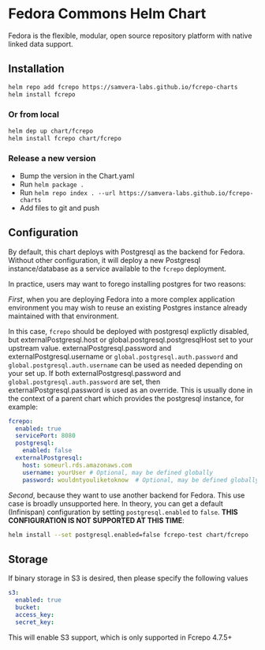 Fedora Commons Helm Chart
=========================

Fedora is the flexible, modular, open source repository platform with native
linked data support.

## Installation

```sh
helm repo add fcrepo https://samvera-labs.github.io/fcrepo-charts
helm install fcrepo
```

### Or from local

```sh
helm dep up chart/fcrepo
helm install fcrepo chart/fcrepo
```

### Release a new version

- Bump the version in the Chart.yaml
- Run `helm package .`
- Run `helm repo index . --url https://samvera-labs.github.io/fcrepo-charts`
- Add files to git and push

## Configuration

By default, this chart deploys with Postgresql as the backend for Fedora.
Without other configuration, it will deploy a new Postgresql instance/database
as a service available to the `fcrepo` deployment.

In practice, users may want to forego installing postgres for two reasons:

_First_, when you are deploying Fedora into a more complex application
environment you may wish to reuse an existing Postgres instance already
maintained with that environment.

In this case, `fcrepo` should be deployed with postgresql explictly disabled, but
externalPostgresql.host or global.postgresql.postgresqlHost set to your upstream value.
externalPostgresql.password and externalPostgresql.username or `global.postgresql.auth.password`
and `global.postgresql.auth.username` can be used as needed depending on your set up. If both
externalPostgresql.password and `global.postgresql.auth.password` are set, then
externalPostgresql.password is used as an override.
This is usually done in the context of a parent chart which provides the postgresql instance, for example:

```yaml
fcrepo:
  enabled: true
  servicePort: 8080
  postgresql:
    enabled: false
  externalPostgresql:
    host: someurl.rds.amazonaws.com
    username: yourUser # Optional, may be defined globally
    password: wouldntyouliketoknow  # Optional, may be defined globally

```

_Second_, because they want to use another backend for Fedora. This use case is broadly unsupported here. In theory, you can get a default (Infinispan) configuration by setting `postgresql.enabled` to `false`. **THIS CONFIGURATION IS NOT SUPPORTED AT THIS TIME**:

```sh
helm install --set postgresql.enabled=false fcrepo-test chart/fcrepo
```

## Storage
If binary storage in S3 is desired, then please specify the following values

```yaml
s3:
  enabled: true
  bucket:
  access_key:
  secret_key:
```

This will enable S3 support, which is only supported in Fcrepo 4.7.5+
